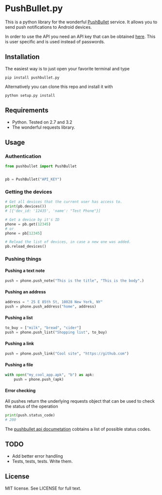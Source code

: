 # PushBullet.py

This is a python library for the wonderful [PushBullet](https://www.pushbullet.com) service.
It allows you to send push notifications to Android devices.  

In order to use the API you need an API key that can be obtained [here](https://www.pushbullet.com/settings). This is user specific and is used instead of passwords.

## Installation

The easiest way is to just open your favorite terminal and type
```
pip install pushbullet.py
```

Alternatively you can clone this repo and install it with

```
python setup.py install
```

## Requirements

 - Python. Tested on 2.7 and 3.2
 - The wonderful requests library.

## Usage


### Authentication

```python
from pushbullet import PushBullet


pb = PushBullet("API_KEY")

```

### Getting the devices

```python
# Get all devices that the current user has access to.
print(pb.devices())
# [{'dev_id: '12435', 'name': "Test Phone"}]

# Get a device by it's ID
phone = pb.get(12345)
# or
phone = pb[12345]

# Reload the list of devices, in case a new one was added.
pb.reload_devices()
```

### Pushing things

#### Pushing a text note

```python
push = phone.push_note("This is the title", "This is the body".)
```

#### Pushing an address

```python
address = " 25 E 85th St, 10028 New York, NY"
push = phone.push_address("home", address)
```

#### Pushing a list

```python
to_buy = ["milk", "bread", "cider"]
push = phone.push_list("Shopping list", to_buy)
```

#### Pushing a link

```python
push = phone.push_link("Cool site", "https://github.com")
```

#### Pushing a file

```python
with open("my_cool_app.apk", "b") as apk:
	push = phone.push_(apk)
```

#### Error checking

All pushes return the underlying requests object that can be used to check the status of the operation

``` Python
print(push.status_code)
# 200
```

The [pushbullet api documetation](https://www.pushbullet.com/api) cobtains a list of possible status codes.

## TODO

 - Add better error handling
 - Tests, tests, tests. Write them.

## License

MIT license. See LICENSE for full text.
